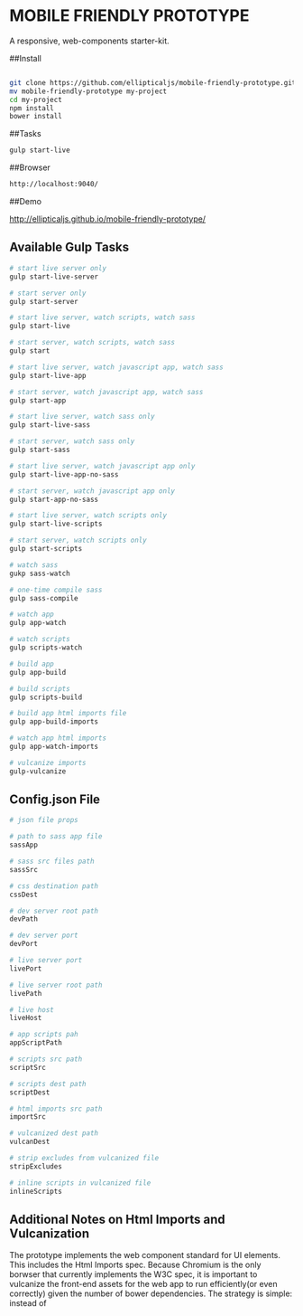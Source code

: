 MOBILE FRIENDLY PROTOTYPE
===========================

A responsive, web-components starter-kit.


##Install

``` bash

git clone https://github.com/ellipticaljs/mobile-friendly-prototype.git
mv mobile-friendly-prototype my-project
cd my-project
npm install
bower install

```

##Tasks

``` bash
gulp start-live

```

##Browser

``` bash
http://localhost:9040/

```

##Demo

http://ellipticaljs.github.io/mobile-friendly-prototype/


## Available Gulp Tasks

``` bash
# start live server only
gulp start-live-server

# start server only
gulp start-server

# start live server, watch scripts, watch sass
gulp start-live

# start server, watch scripts, watch sass
gulp start

# start live server, watch javascript app, watch sass
gulp start-live-app

# start server, watch javascript app, watch sass
gulp start-app

# start live server, watch sass only
gulp start-live-sass

# start server, watch sass only
gulp start-sass

# start live server, watch javascript app only
gulp start-live-app-no-sass

# start server, watch javascript app only
gulp start-app-no-sass

# start live server, watch scripts only
gulp start-live-scripts

# start server, watch scripts only
gulp start-scripts

# watch sass
gukp sass-watch

# one-time compile sass
gulp sass-compile

# watch app
gulp app-watch

# watch scripts
gulp scripts-watch

# build app
gulp app-build

# build scripts
gulp scripts-build

# build app html imports file
gulp app-build-imports

# watch app html imports
gulp app-watch-imports

# vulcanize imports
gulp-vulcanize

```

## Config.json File

``` bash
# json file props

# path to sass app file
sassApp

# sass src files path
sassSrc

# css destination path
cssDest

# dev server root path
devPath

# dev server port
devPort

# live server port
livePort

# live server root path
livePath

# live host
liveHost

# app scripts pah
appScriptPath

# scripts src path
scriptSrc

# scripts dest path
scriptDest

# html imports src path
importSrc

# vulcanized dest path
vulcanDest

# strip excludes from vulcanized file
stripExcludes

# inline scripts in vulcanized file
inlineScripts


```


## Additional Notes on Html Imports and Vulcanization

The prototype implements the web component standard for UI elements. This includes the Html Imports spec. Because Chromium is the only borwser that currently
implements the W3C spec, it is important to vulcanize the front-end assets for the web app to run efficiently(or even correctly) given the number of bower dependencies.
The strategy is simple: instead of
